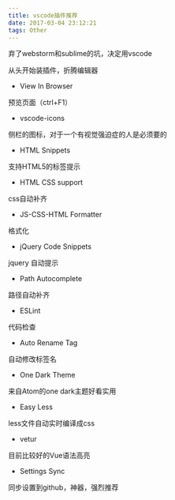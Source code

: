 ```yaml
---
title: vscode插件推荐
date: 2017-03-04 23:12:21
tags: Other
---
```


弃了webstorm和sublime的坑，决定用vscode

从头开始装插件，折腾编辑器

- View In Browser

预览页面（ctrl+F1）

- vscode-icons

侧栏的图标，对于一个有视觉强迫症的人是必须要的

- HTML Snippets

支持HTML5的标签提示

- HTML CSS support

css自动补齐

- JS-CSS-HTML Formatter

格式化

- jQuery Code Snippets

jquery 自动提示

- Path Autocomplete

路径自动补齐

- ESLint

代码检查

- Auto Rename Tag

自动修改标签名

- One Dark Theme

来自Atom的one dark主题好看实用

- Easy Less

less文件自动实时编译成css

- vetur

目前比较好的Vue语法高亮

- Settings Sync

同步设置到github，神器，强烈推荐

